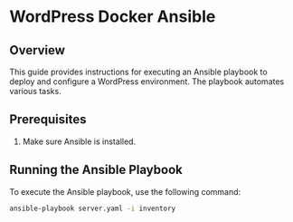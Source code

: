 # WordPress Docker Ansible

## Overview

This guide provides instructions for executing an Ansible playbook to deploy and configure a WordPress environment. The playbook automates various tasks.

## Prerequisites

1. Make sure Ansible is installed.

## Running the Ansible Playbook

To execute the Ansible playbook, use the following command:

```bash
ansible-playbook server.yaml -i inventory
```